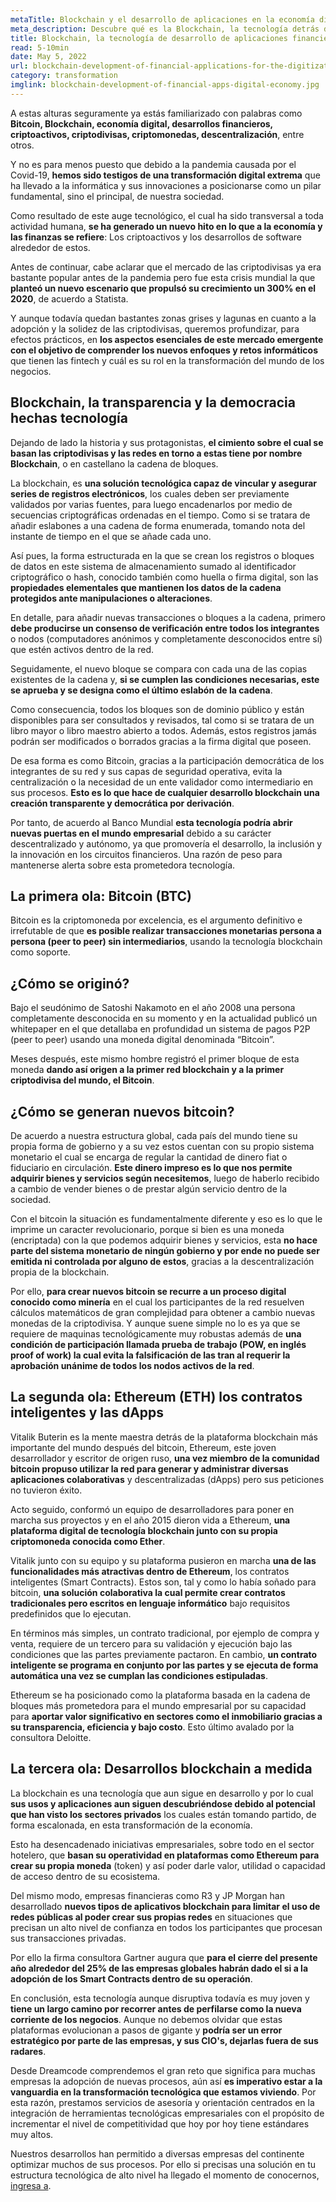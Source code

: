 ```yaml
---
metaTitle: Blockchain y el desarrollo de aplicaciones en la economía digital
meta_description: Descubre qué es la Blockchain, la tecnología detrás del Bitcoin y otros desarrollos que día a día gana mayor terreno en el mundo financiero.
title: Blockchain, la tecnología de desarrollo de aplicaciones financieras que busca digitalizar la economía
read: 5-10min
date: May 5, 2022
url: blockchain-development-of-financial-applications-for-the-digitization-of-the-economy
category: transformation
imglink: blockchain-development-of-financial-apps-digital-economy.jpg
---
```


A estas alturas seguramente ya estás familiarizado con palabras como **Bitcoin, Blockchain, economía digital, desarrollos financieros, criptoactivos, criptodivisas, criptomonedas, descentralización**, entre otros.

Y no es para menos puesto que debido a la pandemia causada por el Covid-19, **hemos sido testigos de una transformación digital extrema** que ha llevado a la informática y sus innovaciones a posicionarse como un pilar fundamental, sino el principal, de nuestra sociedad.

Como resultado de este auge tecnológico, el cual ha sido transversal a toda actividad humana, **se ha generado un nuevo hito en lo que a la economía y las finanzas se refiere**: Los criptoactivos y los desarrollos de software alrededor de estos.

Antes de continuar, cabe aclarar que el mercado de las criptodivisas ya era bastante popular antes de la pandemia pero fue esta crisis mundial la que **planteó un nuevo escenario que propulsó su crecimiento un 300% en el 2020**, de acuerdo a Statista.

Y aunque todavía quedan bastantes zonas grises y lagunas en cuanto a la adopción y la solidez de las criptodivisas, queremos profundizar, para efectos prácticos, en **los aspectos esenciales de este mercado emergente con el objetivo de comprender los nuevos enfoques y retos informáticos** que tienen las fintech y cuál es su rol en la transformación del mundo de los negocios.

## Blockchain, la transparencia y la democracia hechas tecnología

Dejando de lado la historia y sus protagonistas, **el cimiento sobre el cual se basan las criptodivisas y las redes en torno a estas tiene por nombre Blockchain**, o en castellano la cadena de bloques.

La blockchain, es **una solución tecnológica capaz de vincular y asegurar series de registros electrónicos**, los cuales deben ser previamente validados por varias fuentes, para luego encadenarlos por medio de secuencias criptográficas ordenadas en el tiempo. Como si se tratara de añadir eslabones a una cadena de forma enumerada, tomando nota del instante de tiempo en el que se añade cada uno.

Así pues, la forma estructurada en la que se crean los registros o bloques de datos en este sistema de almacenamiento sumado al identificador criptográfico o hash, conocido también como huella o firma digital, son las **propiedades elementales que mantienen los datos de la cadena protegidos ante manipulaciones o alteraciones**.

En detalle, para añadir nuevas transacciones o bloques a la cadena, primero **debe producirse un consenso de verificación entre todos los integrantes** o nodos (computadores anónimos y completamente desconocidos entre sí) que estén activos dentro de la red.

Seguidamente, el nuevo bloque se compara con cada una de las copias existentes de la cadena y, **si se cumplen las condiciones necesarias, este se aprueba y se designa como el último eslabón de la cadena**.

Como consecuencia, todos los bloques son de dominio público y están disponibles para ser consultados y revisados, tal como si se tratara de un libro mayor o libro maestro abierto a todos. Además, estos registros jamás podrán ser modificados o borrados gracias a la firma digital que poseen.

De esa forma es como Bitcoin, gracias a la participación democrática de los integrantes de su red y sus capas de seguridad operativa, evita la centralización o la necesidad de un ente validador como intermediario en sus procesos. **Esto es lo que hace de cualquier desarrollo blockchain una creación transparente y democrática por derivación**.

Por tanto, de acuerdo al Banco Mundial **esta tecnología podría abrir nuevas puertas en el mundo empresarial** debido a su carácter descentralizado y autónomo, ya que promovería el desarrollo, la inclusión y la innovación en los circuitos financieros. Una razón de peso para mantenerse alerta sobre esta prometedora tecnología.

## La primera ola: Bitcoin (BTC)

Bitcoin es la criptomoneda por excelencia, es el argumento definitivo e irrefutable de que **es posible realizar transacciones monetarias persona a persona (peer to peer) sin intermediarios**, usando la tecnología blockchain como soporte.

## ¿Cómo se originó?

Bajo el seudónimo de Satoshi Nakamoto en el año 2008 una persona completamente desconocida en su momento y en la actualidad publicó un whitepaper en el que detallaba en profundidad un sistema de pagos P2P (peer to peer) usando una moneda digital denominada “Bitcoin”.

Meses después, este mismo hombre registró el primer bloque de esta moneda **dando así origen a la primer red blockchain y a la primer criptodivisa del mundo, el Bitcoin**.

## ¿Cómo se generan nuevos bitcoin?

De acuerdo a nuestra estructura global, cada país del mundo tiene su propia forma de gobierno y a su vez estos cuentan con su propio sistema monetario el cual se encarga de regular la cantidad de dinero fiat o fiduciario en circulación. **Este dinero impreso es lo que nos permite adquirir bienes y servicios según necesitemos**, luego de haberlo recibido a cambio de vender bienes o de prestar algún servicio dentro de la sociedad.

Con el bitcoin la situación es fundamentalmente diferente y eso es lo que le imprime un caracter revolucionario, porque si bien es una moneda (encriptada) con la que podemos adquirir bienes y servicios, esta **no hace parte del sistema monetario de ningún gobierno y por ende no puede ser emitida ni controlada por alguno de estos**, gracias a la descentralización propia de la blockchain.

Por ello, **para crear nuevos bitcoin se recurre a un proceso digital conocido como minería** en el cual los participantes de la red resuelven cálculos matemáticos de gran complejidad para obtener a cambio nuevas monedas de la criptodivisa. Y aunque suene simple no lo es ya que se requiere de maquinas tecnológicamente muy robustas además de **una condición de participación llamada prueba de trabajo (POW, en inglés proof of work) la cual evita la falsificación de las tran al requerir la aprobación unánime de todos los nodos activos de la red**.

## La segunda ola: Ethereum (ETH) los contratos inteligentes y las dApps

Vitalik Buterin es la mente maestra detrás de la plataforma blockchain más importante del mundo después del bitcoin, Ethereum, este joven desarrollador y escritor de origen ruso, **una vez miembro de la comunidad bitcoin propuso utilizar la red para generar y administrar diversas aplicaciones colaborativas** y descentralizadas (dApps) pero sus peticiones no tuvieron éxito.

Acto seguido, conformó un equipo de desarrolladores para poner en marcha sus proyectos y en el año 2015 dieron vida a Ethereum, **una plataforma digital de tecnología blockchain junto con su propia criptomoneda conocida como Ether**.

Vitalik junto con su equipo y su plataforma pusieron en marcha **una de las funcionalidades más atractivas dentro de Ethereum**, los contratos inteligentes (Smart Contracts). Estos son, tal y como lo había soñado para bitcoin, **una solución colaborativa la cual permite crear contratos tradicionales pero escritos en lenguaje informático** bajo requisitos predefinidos que lo ejecutan.

En términos más simples, un contrato tradicional, por ejemplo de compra y venta, requiere de un tercero para su validación y ejecución bajo las condiciones que las partes previamente pactaron. En cambio, **un contrato inteligente se programa en conjunto por las partes y se ejecuta de forma automática una vez se cumplan las condiciones estipuladas**.

Ethereum se ha posicionado como la plataforma basada en la cadena de bloques más prometedora para el mundo empresarial por su capacidad para **aportar valor significativo en sectores como el inmobiliario gracias a su transparencia, eficiencia y bajo costo**. Esto último avalado por la consultora Deloitte.

## La tercera ola: Desarrollos blockchain a medida

La blockchain es una tecnología que aun sigue en desarrollo y por lo cual **sus usos y aplicaciones aun siguen descubriéndose debido al potencial que han visto los sectores privados** los cuales están tomando partido, de forma escalonada, en esta transformación de la economía.

Esto ha desencadenado iniciativas empresariales, sobre todo en el sector hotelero, que **basan su operatividad en plataformas como Ethereum para crear su propia moneda** (token) y así poder darle valor, utilidad o capacidad de acceso dentro de su ecosistema.

Del mismo modo, empresas financieras como R3 y JP Morgan han desarrollado **nuevos tipos de aplicativos blockchain para limitar el uso de redes públicas al poder crear sus propias redes** en situaciones que precisan un alto nivel de confianza en todos los participantes que procesan sus transacciones privadas.

Por ello la firma consultora Gartner augura que **para el cierre del presente año alrededor del 25% de las empresas globales habrán dado el si a la adopción de los Smart Contracts dentro de su operación**.

En conclusión, esta tecnología aunque disruptiva todavía es muy joven y **tiene un largo camino por recorrer antes de perfilarse como la nueva corriente de los negocios**. Aunque no debemos olvidar que estas plataformas evolucionan a pasos de gigante y **podría ser un error estratégico por parte de las empresas, y sus CIO's, dejarlas fuera de sus radares**.

Desde Dreamcode comprendemos el gran reto que significa para muchas empresas la adopción de nuevas procesos, aún así **es imperativo estar a la vanguardia en la transformación tecnológica que estamos viviendo**. Por esta razón, prestamos servicios de asesoría y orientación centrados en la integración de herramientas tecnológicas empresariales con el propósito de incrementar el nivel de competitividad que hoy por hoy tiene estándares muy altos.

Nuestros desarrollos han permitido a diversas empresas del continente optimizar muchos de sus procesos. Por ello si precisas una solución en tu estructura tecnológica de alto nivel ha llegado el momento de conocernos, [ingresa a](https://www.dreamcodesoft.com/es/services).
